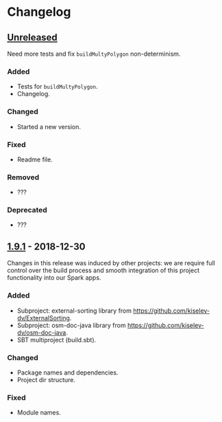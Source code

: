 # Changelog

## [Unreleased]
Need more tests and fix `buildMultyPolygon` non-determinism.

### Added
- Tests for `buildMultyPolygon`.
- Changelog.

### Changed
- Started a new version.

### Fixed
- Readme file.

### Removed
- ???

### Deprecated
- ???

## [1.9.1] - 2018-12-30
Changes in this release was induced by other projects: we are require full control 
over the build process and smooth integration of this project functionality into our Spark apps.

### Added
- Subproject: external-sorting library from https://github.com/kiselev-dv/ExternalSorting.
- Subproject: osm-doc-java library from https://github.com/kiselev-dv/osm-doc-java.
- SBT multiproject (build.sbt).

### Changed 
- Package names and dependencies.
- Project dir structure.

### Fixed
- Module names.

[Unreleased]: https://github.com/vasnake/gazetteer/compare/v1.9.1...vasnake:osm-etl-lib
[1.9.1]: https://github.com/vasnake/gazetteer/compare/Gazetteer-1.9...v1.9.1
